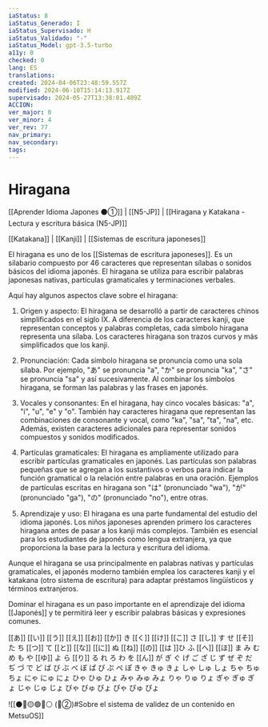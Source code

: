 ```yaml
---
iaStatus: 8
iaStatus_Generado: I
iaStatus_Supervisado: H
iaStatus_Validado: "-"
iaStatus_Model: gpt-3.5-turbo
a11y: 0
checked: 0
lang: ES
translations: 
created: 2024-04-06T23:48:59.557Z
modified: 2024-06-10T15:14:13.917Z
supervisado: 2024-05-27T13:38:01.409Z
ACCION: 
ver_major: 0
ver_minor: 4
ver_rev: 77
nav_primary: 
nav_secondary: 
tags:
---
```

# Hiragana

[[Aprender Idioma Japones ⚫①]] | [[N5-JP]] | [[Hiragana y Katakana - Lectura y escritura básica (N5-JP)]]

[[Katakana]] | [[Kanji]] | [[Sistemas de escritura japoneses]]

El hiragana es uno de los [[Sistemas de escritura japoneses]]. Es un silabario compuesto por 46 caracteres que representan sílabas o sonidos básicos del idioma japonés. El hiragana se utiliza para escribir palabras japonesas nativas, partículas gramaticales y terminaciones verbales.

Aquí hay algunos aspectos clave sobre el hiragana:

1.  Origen y aspecto: El hiragana se desarrolló a partir de caracteres chinos simplificados en el siglo IX. A diferencia de los caracteres kanji, que representan conceptos y palabras completas, cada símbolo hiragana representa una sílaba. Los caracteres hiragana son trazos curvos y más simplificados que los kanji.
    
2.  Pronunciación: Cada símbolo hiragana se pronuncia como una sola sílaba. Por ejemplo, "あ" se pronuncia "a", "か" se pronuncia "ka", "さ" se pronuncia "sa" y así sucesivamente. Al combinar los símbolos hiragana, se forman las palabras y las frases en japonés.
    
3.  Vocales y consonantes: En el hiragana, hay cinco vocales básicas: "a", "i", "u", "e" y "o". También hay caracteres hiragana que representan las combinaciones de consonante y vocal, como "ka", "sa", "ta", "na", etc. Además, existen caracteres adicionales para representar sonidos compuestos y sonidos modificados.
    
4.  Partículas gramaticales: El hiragana es ampliamente utilizado para escribir partículas gramaticales en japonés. Las partículas son palabras pequeñas que se agregan a los sustantivos o verbos para indicar la función gramatical o la relación entre palabras en una oración. Ejemplos de partículas escritas en hiragana son "は" (pronunciado "wa"), "が" (pronunciado "ga"), "の" (pronunciado "no"), entre otras.
    
5.  Aprendizaje y uso: El hiragana es una parte fundamental del estudio del idioma japonés. Los niños japoneses aprenden primero los caracteres hiragana antes de pasar a los kanji más complejos. También es esencial para los estudiantes de japonés como lengua extranjera, ya que proporciona la base para la lectura y escritura del idioma.
    

Aunque el hiragana se usa principalmente en palabras nativas y partículas gramaticales, el japonés moderno también emplea los caracteres kanji y el katakana (otro sistema de escritura) para adaptar préstamos lingüísticos y términos extranjeros.

Dominar el hiragana es un paso importante en el aprendizaje del idioma [[Japonés]] y te permitirá leer y escribir palabras básicas y expresiones comunes.

[[あ]] [[い]] [[う]] [[え]] [[お]] 
[[か]] き [[く]] [[け]] [[こ]] 
さ [[し]] す せ [[そ]] 
た ち [[つ]] て [[と]] 
[[な]] [[に]] ぬ [[ね]] [[の]] 
[[は ]]ひ ふ [[へ]] [[ほ]] 
ま み む め も 
や [[ゆ]] よ 
ら [[り]] る れ ろ 
わ を [[ん]] 
が ぎ ぐ げ ご 
ざ じ ず ぜ ぞ 
だ ぢ づ で ど 
ば び ぶ べ ぼ 
ぱ ぴ ぷ ぺ ぽ 
きゃ きゅ きょ 
しゃ しゅ しょ 
ちゃ ちゅ ちょ 
にゃ にゅ にょ 
ひゃ ひゅ ひょ 
みゃ みゅ みょ 
りゃ りゅ りょ 
ぎゃ ぎゅ ぎょ 
じゃ じゅ じょ 
びゃ びゅ びょ 
ぴゃ ぴゅ ぴょ

![[⚫🔴🟡🟢🔵⚪ (🔴②)#Sobre el sistema de validez de un contenido en MetsuOS]]